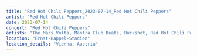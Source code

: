 ```yaml
---
title: "Red Hot Chili Peppers_2023-07-14_Red Hot Chili Peppers"
artist: "Red Hot Chili Peppers"
date: 2023-07-14
concert: "Red Hot Chili Peppers"
artists: "The Mars Volta, Mantra Club Beats, Buckshot, Red Hot Chili Peppers, Disturbed, Acid Arab, City and Colour, ABBA, A Hundred Drums, Belako, Arden Jones, Adekunle GOLD, King Princess, Travi$ Scott, Adé, Brutus, Anna Calvi, Amenra, Ashe, The Strokes, 21 Acts of Manslaughter	Grindcore	United States, Florence + the Machine, bbno$, Agar Agar, Anfisa Letyago, AJR, Bombay Bicycle Club, 12 Gauge Rampage, Bárbara Tinoco, Thundercat, Aborted, St. Vincent, Alison Wonderland, Benjamin Hav, Di-rect, Bladee, Arctic Monkeys, AR/CO, Angel Olsen, Blæst, 9 Foot Super SoldierCrossoverHardcore, Iggy Pop, Álvaro Díaz, 324	Grindcore	Japan"
location: "Ernst-Happel-Stadion"
location_details: "Vienna, Austria"
---
```

